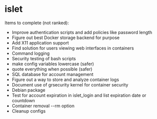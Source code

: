 islet
=========

Items to complete (not ranked):

* Improve authentication scripts and add policies like password length
* Figure out best Docker storage backend for purpose
* Add X11 application support
* Find solution for users viewing web interfaces in containers
* Command logging
* Security testing of bash scripts
* make config variables lowercase (safer)
* quote everything when possible (safer)
* SQL database for account management
* Figure out a way to store and analyze container logs
* Document use of grsecurity kernel for container security
* Debian package
* Test for account expiration in islet_login and list expiration date or countdown
* Container removal --rm option
* Cleanup configs
